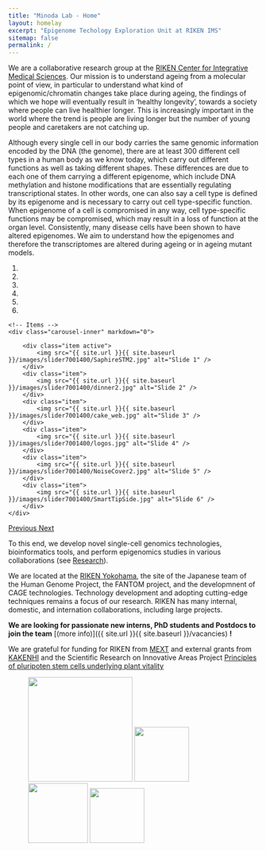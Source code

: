 ```yaml
---
title: "Minoda Lab - Home"
layout: homelay
excerpt: "Epigenome Techology Exploration Unit at RIKEN IMS"
sitemap: false
permalink: /
---
```


We are a collaborative research group at the [RIKEN Center for Integrative Medical Sciences](https://www.ims.riken.jp/english/). Our mission is to understand ageing from a molecular point of view, in particular to understand what kind of epigenomic/chromatin changes take place during ageing, the findings of which we hope will eventually result in ‘healthy longevity’, towards a society where people can live healthier longer. This is increasingly important in the world where the trend is people are living longer but the number of young people and caretakers are not catching up.

Although every single cell in our body carries the same genomic information encoded by the DNA (the genome), there are at least 300 different cell types in a human body as we know today, which carry out different functions as well as taking different shapes. These differences are due to each one of them carrying a different epigenome, which include DNA methylation and histone modifications that are essentially regulating transcriptional states. In other words, one can also say a cell type is defined by its epigenome and is necessary to carry out cell type-specific function. When epigenome of a cell is compromised in any way, cell type-specific functions may be compromised, which may result in a loss of function at the organ level. Consistently, many disease cells have been shown to have altered epigenomes. We aim to understand how the epigenomes and therefore the transcriptomes are altered during ageing or in ageing mutant models.


<div markdown="0" id="carousel" class="carousel slide" data-ride="carousel" data-interval="5000" data-pause="hover" >
    <!-- Menu -->
    <ol class="carousel-indicators">
        <li data-target="#carousel" data-slide-to="0" class="active"></li>
        <li data-target="#carousel" data-slide-to="1"></li>
        <li data-target="#carousel" data-slide-to="2"></li>
        <li data-target="#carousel" data-slide-to="3"></li>
        <li data-target="#carousel" data-slide-to="4"></li>
        <li data-target="#carousel" data-slide-to="5"></li>
    </ol>

    <!-- Items -->
    <div class="carousel-inner" markdown="0">

        <div class="item active">
            <img src="{{ site.url }}{{ site.baseurl }}/images/slider7001400/SaphireSTM2.jpg" alt="Slide 1" />
        </div>
        <div class="item">
            <img src="{{ site.url }}{{ site.baseurl }}/images/slider7001400/dinner2.jpg" alt="Slide 2" />
        </div>
        <div class="item">
            <img src="{{ site.url }}{{ site.baseurl }}/images/slider7001400/cake_web.jpg" alt="Slide 3" />
        </div>
        <div class="item">
            <img src="{{ site.url }}{{ site.baseurl }}/images/slider7001400/logos.jpg" alt="Slide 4" />
        </div>
        <div class="item">
            <img src="{{ site.url }}{{ site.baseurl }}/images/slider7001400/NoiseCover2.jpg" alt="Slide 5" />
        </div>
        <div class="item">
            <img src="{{ site.url }}{{ site.baseurl }}/images/slider7001400/SmartTipSide.jpg" alt="Slide 6" />
        </div>
    </div>
  <a class="left carousel-control" href="#carousel" role="button" data-slide="prev">
    <span class="glyphicon glyphicon-chevron-left" aria-hidden="true"></span>
    <span class="sr-only">Previous</span>
  </a>
  <a class="right carousel-control" href="#carousel" role="button" data-slide="next">
    <span class="glyphicon glyphicon-chevron-right" aria-hidden="true"></span>
    <span class="sr-only">Next</span>
  </a>
</div>




To this end, we develop novel single-cell genomics technologies, bioinformatics tools, and perform epigenomics studies in various collaborations (see [Research](research)).

We are located at the [RIKEN Yokohama](https://www.yokohama.riken.jp/english/), the site of the Japanese team of the Human Genome Project, the FANTOM project, and the developmnent of CAGE technologies. Technology development and adopting cutting-edge techniques remains a focus of our research. RIKEN has many internal, domestic, and internation collaborations, including large projects.

 **We are  looking for passionate new interns, PhD students and Postdocs to join the team** [(more info)]({{ site.url }}{{ site.baseurl }}/vacancies) **!**

We are grateful for funding for RIKEN from [MEXT](http://www.mext.go.jp/en/) and external grants from [KAKENHI](https://www.jsps.go.jp/english/e-grants/) and the Scientific Research on Innovative Areas Project [Principles of pluripoten stem cells underlying plant vitality](http://www.plant-stem-cells.jp/en/)

<figure class="fourth">
  <img src="{{ site.url }}{{ site.baseurl }}/images/logopic/Logo_Leiden.jpg" style="width: 210px">
  <img src="{{ site.url }}{{ site.baseurl }}/images/logopic/Logo_Nanofront.jpg" style="width: 110px">
  <img src="{{ site.url }}{{ site.baseurl }}/images/logopic/Logo_NWO.jpg" style="width: 120px">
  <img src="{{ site.url }}{{ site.baseurl }}/images/logopic/Logo_ERC.jpg" style="width: 110px">
</figure>
